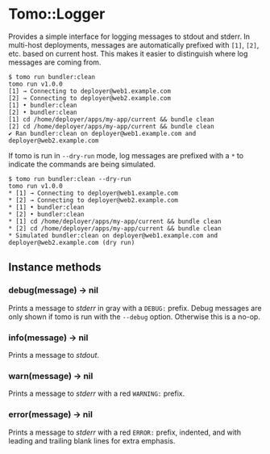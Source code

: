 # Tomo::Logger

Provides a simple interface for logging messages to stdout and stderr. In multi-host deployments, messages are automatically prefixed with `[1]`, `[2]`, etc. based on current host. This makes it easier to distinguish where log messages are coming from.

```
$ tomo run bundler:clean
tomo run v1.0.0
[1] → Connecting to deployer@web1.example.com
[2] → Connecting to deployer@web2.example.com
[1] • bundler:clean
[2] • bundler:clean
[1] cd /home/deployer/apps/my-app/current && bundle clean
[2] cd /home/deployer/apps/my-app/current && bundle clean
✔ Ran bundler:clean on deployer@web1.example.com and deployer@web2.example.com
```

If tomo is run in `--dry-run` mode, log messages are prefixed with a `*` to indicate the commands are being simulated.

```
$ tomo run bundler:clean --dry-run
tomo run v1.0.0
* [1] → Connecting to deployer@web1.example.com
* [2] → Connecting to deployer@web2.example.com
* [1] • bundler:clean
* [2] • bundler:clean
* [1] cd /home/deployer/apps/my-app/current && bundle clean
* [2] cd /home/deployer/apps/my-app/current && bundle clean
* Simulated bundler:clean on deployer@web1.example.com and deployer@web2.example.com (dry run)
```

## Instance methods

### debug(message) → nil

Prints a message to _stderr_ in gray with a `DEBUG:` prefix. Debug messages are only shown if tomo is run with the `--debug` option. Otherwise this is a no-op.

### info(message) → nil

Prints a message to _stdout_.

### warn(message) → nil

Prints a message to _stderr_ with a red `WARNING:` prefix.

### error(message) → nil

Prints a message to _stderr_ with a red `ERROR:` prefix, indented, and with leading and trailing blank lines for extra emphasis.
